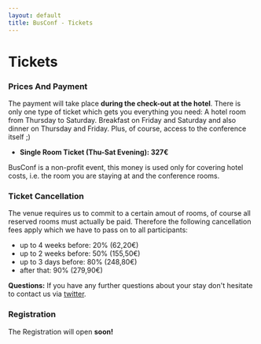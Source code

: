 ```yaml
---
layout: default
title: BusConf - Tickets
---
```


<div class="post">
	<h1 class="pageTitle">Tickets</h1>
  <h3>Prices And Payment</h3>
  <p class="intro">
  The payment will take place <b>during the check-out at the hotel</b>. There is only one type of ticket which gets you everything you need: A hotel room from Thursday to Saturday. Breakfast on Friday and Saturday and also dinner on Thursday and Friday. Plus, of course, access to the conference itself ;)
  <ul>
    <li class="intro"><b>Single Room Ticket (Thu-Sat Evening): 327€</b></li>
  </ul>
  </p>
  <p class="intro">
  BusConf is a non-profit event, this money is used only for covering hotel costs, i.e. the room you are staying at and the conference rooms.
  </p>

  <h3>Ticket Cancellation</h3>

  <p class="intro">
    The venue requires us to commit to a certain amout of rooms, of course all reserved rooms must actually be paid. Therefore the following cancellation fees apply which we have to pass on to all participants:
  <ul>
    <li class="intro">up to 4 weeks before: 20% (62,20€)</li>
    <li class="intro">up to 2 weeks before: 50% (155,50€)</li>
    <li class="intro">up to 3 days before: 80% (248,80€)</li>
    <li class="intro">after that: 90% (279,90€)</li>
  </ul>
  </p>
  <p class="intro">
     <b>Questions:</b> If you have any further questions about your stay don't hesitate to contact us via <a href="https://twitter.com/_BusConf_">twitter</a>.
  </p>
  <h3>Registration</h3>
  <p class="intro">
  The Registration will open <b>soon!</b>
  </p>
<div>
      <tito-widget event="busconf/busconf-2020"></tito-widget>
</div>
</div>


